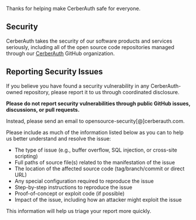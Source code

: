 Thanks for helping make CerberAuth safe for everyone.

## Security

CerberAuth takes the security of our software products and services seriously, including all of the open source code repositories managed through our [CerberAuth](https://github.com/cerberauth) GitHub organization.

## Reporting Security Issues

If you believe you have found a security vulnerability in any CerberAuth-owned repository, please report it to us through coordinated disclosure.

**Please do not report security vulnerabilities through public GitHub issues, discussions, or pull requests.**

Instead, please send an email to opensource-security[@]cerberauth.com.

Please include as much of the information listed below as you can to help us better understand and resolve the issue:

  * The type of issue (e.g., buffer overflow, SQL injection, or cross-site scripting)
  * Full paths of source file(s) related to the manifestation of the issue
  * The location of the affected source code (tag/branch/commit or direct URL)
  * Any special configuration required to reproduce the issue
  * Step-by-step instructions to reproduce the issue
  * Proof-of-concept or exploit code (if possible)
  * Impact of the issue, including how an attacker might exploit the issue

This information will help us triage your report more quickly.
